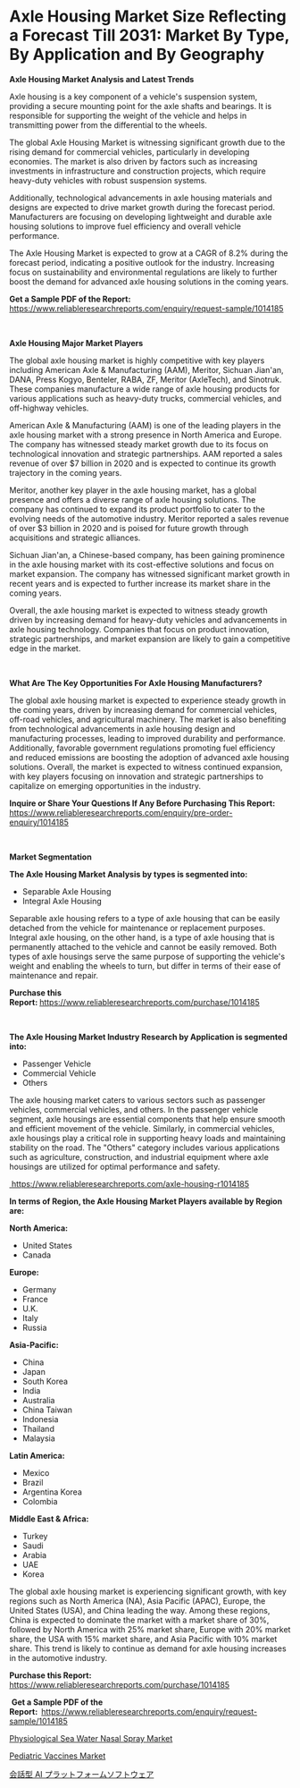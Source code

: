 <p><h1>Axle Housing Market Size Reflecting a Forecast Till 2031: Market By Type, By Application and By Geography</h1></p><p><strong>Axle Housing Market Analysis and Latest Trends</strong></p>
<p><p>Axle housing is a key component of a vehicle's suspension system, providing a secure mounting point for the axle shafts and bearings. It is responsible for supporting the weight of the vehicle and helps in transmitting power from the differential to the wheels.</p><p>The global Axle Housing Market is witnessing significant growth due to the rising demand for commercial vehicles, particularly in developing economies. The market is also driven by factors such as increasing investments in infrastructure and construction projects, which require heavy-duty vehicles with robust suspension systems.</p><p>Additionally, technological advancements in axle housing materials and designs are expected to drive market growth during the forecast period. Manufacturers are focusing on developing lightweight and durable axle housing solutions to improve fuel efficiency and overall vehicle performance.</p><p>The Axle Housing Market is expected to grow at a CAGR of 8.2% during the forecast period, indicating a positive outlook for the industry. Increasing focus on sustainability and environmental regulations are likely to further boost the demand for advanced axle housing solutions in the coming years.</p></p>
<p><strong>Get a Sample PDF of the Report:&nbsp;</strong> <a href="https://www.reliableresearchreports.com/enquiry/request-sample/1014185">https://www.reliableresearchreports.com/enquiry/request-sample/1014185</a></p>
<p>&nbsp;</p>
<p><strong>Axle Housing Major Market Players</strong></p>
<p><p>The global axle housing market is highly competitive with key players including American Axle & Manufacturing (AAM), Meritor, Sichuan Jian'an, DANA, Press Kogyo, Benteler, RABA, ZF, Meritor (AxleTech), and Sinotruk. These companies manufacture a wide range of axle housing products for various applications such as heavy-duty trucks, commercial vehicles, and off-highway vehicles.</p><p>American Axle & Manufacturing (AAM) is one of the leading players in the axle housing market with a strong presence in North America and Europe. The company has witnessed steady market growth due to its focus on technological innovation and strategic partnerships. AAM reported a sales revenue of over $7 billion in 2020 and is expected to continue its growth trajectory in the coming years.</p><p>Meritor, another key player in the axle housing market, has a global presence and offers a diverse range of axle housing solutions. The company has continued to expand its product portfolio to cater to the evolving needs of the automotive industry. Meritor reported a sales revenue of over $3 billion in 2020 and is poised for future growth through acquisitions and strategic alliances.</p><p>Sichuan Jian'an, a Chinese-based company, has been gaining prominence in the axle housing market with its cost-effective solutions and focus on market expansion. The company has witnessed significant market growth in recent years and is expected to further increase its market share in the coming years.</p><p>Overall, the axle housing market is expected to witness steady growth driven by increasing demand for heavy-duty vehicles and advancements in axle housing technology. Companies that focus on product innovation, strategic partnerships, and market expansion are likely to gain a competitive edge in the market.</p></p>
<p>&nbsp;</p>
<p><strong>What Are The Key Opportunities For Axle Housing Manufacturers?</strong></p>
<p><p>The global axle housing market is expected to experience steady growth in the coming years, driven by increasing demand for commercial vehicles, off-road vehicles, and agricultural machinery. The market is also benefiting from technological advancements in axle housing design and manufacturing processes, leading to improved durability and performance. Additionally, favorable government regulations promoting fuel efficiency and reduced emissions are boosting the adoption of advanced axle housing solutions. Overall, the market is expected to witness continued expansion, with key players focusing on innovation and strategic partnerships to capitalize on emerging opportunities in the industry.</p></p>
<p><strong>Inquire or Share Your Questions If Any Before Purchasing This Report:</strong> <a href="https://www.reliableresearchreports.com/enquiry/pre-order-enquiry/1014185">https://www.reliableresearchreports.com/enquiry/pre-order-enquiry/1014185</a></p>
<p>&nbsp;</p>
<p><strong>Market Segmentation</strong></p>
<p><strong>The Axle Housing Market Analysis by types is segmented into:</strong></p>
<p><ul><li>Separable Axle Housing</li><li>Integral Axle Housing</li></ul></p>
<p><p>Separable axle housing refers to a type of axle housing that can be easily detached from the vehicle for maintenance or replacement purposes. Integral axle housing, on the other hand, is a type of axle housing that is permanently attached to the vehicle and cannot be easily removed. Both types of axle housings serve the same purpose of supporting the vehicle's weight and enabling the wheels to turn, but differ in terms of their ease of maintenance and repair.</p></p>
<p><strong>Purchase this Report:&nbsp;</strong><a href="https://www.reliableresearchreports.com/purchase/1014185">https://www.reliableresearchreports.com/purchase/1014185</a></p>
<p>&nbsp;</p>
<p><strong>The Axle Housing Market Industry Research by Application is segmented into:</strong></p>
<p><ul><li>Passenger Vehicle</li><li>Commercial Vehicle</li><li>Others</li></ul></p>
<p><p>The axle housing market caters to various sectors such as passenger vehicles, commercial vehicles, and others. In the passenger vehicle segment, axle housings are essential components that help ensure smooth and efficient movement of the vehicle. Similarly, in commercial vehicles, axle housings play a critical role in supporting heavy loads and maintaining stability on the road. The "Others" category includes various applications such as agriculture, construction, and industrial equipment where axle housings are utilized for optimal performance and safety.</p></p>
<p><a href="https://www.reliableresearchreports.com/axle-housing-r1014185">&nbsp;https://www.reliableresearchreports.com/axle-housing-r1014185</a></p>
<p><strong>In terms of Region, the Axle Housing Market Players available by Region are:</strong></p>
<p>
    <p> <strong> North America: </strong>
        <ul>
            <li>United States</li>
            <li>Canada</li>
        </ul>
        </p> 
    <p> <strong> Europe: </strong>
        <ul>
            <li>Germany</li>
            <li>France</li>
            <li>U.K.</li>
            <li>Italy</li>
            <li>Russia</li>
        </ul>
        </p> 
    <p> <strong> Asia-Pacific: </strong>
        <ul>
            <li>China</li>
            <li>Japan</li>
            <li>South Korea</li>
            <li>India</li>
            <li>Australia</li>
            <li>China Taiwan</li>
            <li>Indonesia</li>
            <li>Thailand</li>
            <li>Malaysia</li>
        </ul>
        </p> 
    <p> <strong> Latin America: </strong>
        <ul>
            <li>Mexico</li>
            <li>Brazil</li>
            <li>Argentina Korea</li>
            <li>Colombia</li>
        </ul>
        </p> 
    <p> <strong> Middle East & Africa: </strong>
        <ul>
            <li>Turkey</li>
            <li>Saudi</li>
            <li>Arabia</li>
            <li>UAE</li>
            <li>Korea</li>
        </ul>
    </p>
    </p>
<p><p>The global axle housing market is experiencing significant growth, with key regions such as North America (NA), Asia Pacific (APAC), Europe, the United States (USA), and China leading the way. Among these regions, China is expected to dominate the market with a market share of 30%, followed by North America with 25% market share, Europe with 20% market share, the USA with 15% market share, and Asia Pacific with 10% market share. This trend is likely to continue as demand for axle housing increases in the automotive industry.</p></p>
<p><strong>Purchase this Report: </strong><a href="https://www.reliableresearchreports.com/purchase/1014185">https://www.reliableresearchreports.com/purchase/1014185</a></p>
<p>&nbsp;<strong>Get a Sample PDF of the Report:&nbsp;&nbsp;</strong><a href="https://www.reliableresearchreports.com/enquiry/request-sample/1014185">https://www.reliableresearchreports.com/enquiry/request-sample/1014185</a></p>
<p><strong></strong></p>
<p><p><a href="https://www.linkedin.com/pulse/physiological-sea-water-nasal-spray-market-competitive-analysis-kf4ff">Physiological Sea Water Nasal Spray Market</a></p><p><a href="https://www.linkedin.com/pulse/decoding-pediatric-vaccines-market-metrics-share-trends-growth-i0xyf">Pediatric Vaccines Market</a></p><p><a href="https://github.com/DemarcusKuhlman/Market-Research-Report-List-1/blob/main/819025454169.md">会話型 AI プラットフォームソフトウェア</a></p></p>